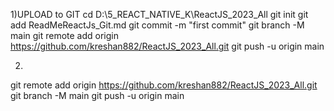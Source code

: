 
1)UPLOAD to GIT
    cd D:\5_REACT_NATIVE_K\ReactJS_2023_All
	git init
	git add ReadMeReactJs_Git.md
	git commit -m "first commit"
	git branch -M main
	git remote add origin https://github.com/kreshan882/ReactJS_2023_All.git
	git push -u origin main
	
2) 
git remote add origin https://github.com/kreshan882/ReactJS_2023_All.git
git branch -M main
git push -u origin main